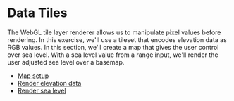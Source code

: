 # Data Tiles

The WebGL tile layer renderer allows us to manipulate pixel values before rendering.  In this exercise, we'll use a tileset that encodes elevation data as RGB values.  In this section, we'll create a map that gives the user control over sea level.  With a sea level value from a range input, we'll render the user adjusted sea level over a basemap.

* [Map setup](map.md)
* [Render elevation data](elevation.md)
* [Render sea level](sea-level.md)
